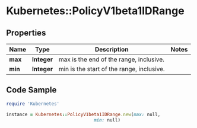 # Kubernetes::PolicyV1beta1IDRange

## Properties

Name | Type | Description | Notes
------------ | ------------- | ------------- | -------------
**max** | **Integer** | max is the end of the range, inclusive. | 
**min** | **Integer** | min is the start of the range, inclusive. | 

## Code Sample

```ruby
require 'Kubernetes'

instance = Kubernetes::PolicyV1beta1IDRange.new(max: null,
                                 min: null)
```


